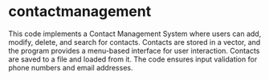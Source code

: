 # contactmanagement
This code implements a Contact Management System where users can add, modify, delete, and search for contacts. Contacts are stored in a vector, and the program provides a menu-based interface for user interaction. Contacts are saved to a file and loaded from it. The code ensures input validation for phone numbers and email addresses. 
